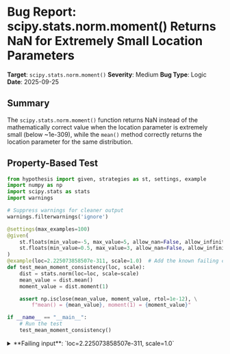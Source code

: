 # Bug Report: scipy.stats.norm.moment() Returns NaN for Extremely Small Location Parameters

**Target**: `scipy.stats.norm.moment()`
**Severity**: Medium
**Bug Type**: Logic
**Date**: 2025-09-25

## Summary

The `scipy.stats.norm.moment()` function returns NaN instead of the mathematically correct value when the location parameter is extremely small (below ~1e-309), while the `mean()` method correctly returns the location parameter for the same distribution.

## Property-Based Test

```python
from hypothesis import given, strategies as st, settings, example
import numpy as np
import scipy.stats as stats
import warnings

# Suppress warnings for cleaner output
warnings.filterwarnings('ignore')

@settings(max_examples=100)
@given(
    st.floats(min_value=-5, max_value=5, allow_nan=False, allow_infinity=False),
    st.floats(min_value=0.5, max_value=3, allow_nan=False, allow_infinity=False),
)
@example(loc=2.225073858507e-311, scale=1.0)  # Add the known failing case
def test_mean_moment_consistency(loc, scale):
    dist = stats.norm(loc=loc, scale=scale)
    mean_value = dist.mean()
    moment_value = dist.moment(1)

    assert np.isclose(mean_value, moment_value, rtol=1e-12), \
        f"mean() = {mean_value}, moment(1) = {moment_value}"

if __name__ == "__main__":
    # Run the test
    test_mean_moment_consistency()
```

<details>

<summary>
**Failing input**: `loc=2.225073858507e-311, scale=1.0`
</summary>
```
Traceback (most recent call last):
  File "/home/npc/pbt/agentic-pbt/worker_/63/hypo.py", line 25, in <module>
    test_mean_moment_consistency()
    ~~~~~~~~~~~~~~~~~~~~~~~~~~~~^^
  File "/home/npc/pbt/agentic-pbt/worker_/63/hypo.py", line 10, in test_mean_moment_consistency
    @given(

  File "/home/npc/miniconda/lib/python3.13/site-packages/hypothesis/core.py", line 2062, in wrapped_test
    _raise_to_user(errors, state.settings, [], " in explicit examples")
    ~~~~~~~~~~~~~~^^^^^^^^^^^^^^^^^^^^^^^^^^^^^^^^^^^^^^^^^^^^^^^^^^^^^
  File "/home/npc/miniconda/lib/python3.13/site-packages/hypothesis/core.py", line 1613, in _raise_to_user
    raise the_error_hypothesis_found
  File "/home/npc/pbt/agentic-pbt/worker_/63/hypo.py", line 20, in test_mean_moment_consistency
    assert np.isclose(mean_value, moment_value, rtol=1e-12), \
           ~~~~~~~~~~^^^^^^^^^^^^^^^^^^^^^^^^^^^^^^^^^^^^^^
AssertionError: mean() = 2.225073858507e-311, moment(1) = nan
Falsifying explicit example: test_mean_moment_consistency(
    loc=2.225073858507e-311,
    scale=1.0,
)
```
</details>

## Reproducing the Bug

```python
import numpy as np
import scipy.stats as stats
import warnings

# Enable all warnings to see the overflow/underflow warnings
warnings.simplefilter("always")

loc = 2.225073858507e-311
scale = 1.0

dist = stats.norm(loc=loc, scale=scale)
mean_value = dist.mean()
moment_value = dist.moment(1)

print(f"loc = {loc}")
print(f"scale = {scale}")
print(f"mean() = {mean_value}")
print(f"moment(1) = {moment_value}")
print(f"Are they equal? {np.isclose(mean_value, moment_value, rtol=1e-12)}")
print(f"Difference: {abs(mean_value - moment_value)}")
```

<details>

<summary>
Output showing NaN result with overflow warnings
</summary>
```
/home/npc/.local/lib/python3.13/site-packages/scipy/stats/_distn_infrastructure.py:1353: RuntimeWarning: overflow encountered in divide
  fac = scale / loc
/home/npc/.local/lib/python3.13/site-packages/scipy/stats/_distn_infrastructure.py:1358: RuntimeWarning: invalid value encountered in multiply
  res2 += fac**n * val
loc = 2.225073858507e-311
scale = 1.0
mean() = 2.225073858507e-311
moment(1) = nan
Are they equal? False
Difference: nan
```
</details>

## Why This Is A Bug

This violates a fundamental mathematical property: the first non-central moment of any probability distribution must equal its mean by definition (E[X] = E[X^1]). For a normal distribution with location parameter `loc` and scale parameter `scale`, the first moment is exactly `loc`.

The bug occurs in scipy's generic moment calculation code in `_distn_infrastructure.py` at lines 1353-1358. When `loc` is extremely small (below approximately 1e-309, approaching the denormal floating-point range), the division `scale / loc` causes floating-point overflow to infinity. This infinity then propagates through the subsequent calculations, ultimately resulting in NaN.

The critical code path is:
```python
# Line 1353 in _distn_infrastructure.py
fac = scale / loc  # Overflows to inf when loc < ~1e-309

# Lines 1354-1358
for k in range(n):
    valk = _moment_from_stats(k, mu, mu2, g1, g2, self._munp, shapes)
    res2 += comb(n, k, exact=True)*fac**k * valk  # inf * finite = inf or nan
res2 += fac**n * val  # inf * finite = nan
```

The `mean()` method correctly returns `loc` directly without any problematic calculations, demonstrating that scipy accepts and intends to support these parameter values. This inconsistency between `mean()` and `moment(1)` is the core issue.

## Relevant Context

- The bug affects all moment orders (1st, 2nd, 3rd, 4th, etc.) when `loc` is below ~1e-309
- The threshold occurs near the boundary between normal and denormal floating-point numbers
- Python's `sys.float_info.min` is approximately 2.225e-308, and the bug manifests for values about 1000x smaller
- The overflow occurs because `1.0 / 1e-310` exceeds the maximum representable float (~1.8e308)
- scipy's documentation doesn't specify any restrictions on the magnitude of location parameters
- The issue is deterministic and reproducible across platforms

Documentation references:
- scipy.stats.norm: https://docs.scipy.org/doc/scipy/reference/generated/scipy.stats.norm.html
- Source code: https://github.com/scipy/scipy/blob/main/scipy/stats/_distn_infrastructure.py

## Proposed Fix

The simplest fix is to special-case the first moment to return the mean directly, avoiding the problematic generic calculation:

```diff
--- a/scipy/stats/_distn_infrastructure.py
+++ b/scipy/stats/_distn_infrastructure.py
@@ -1318,6 +1318,10 @@ class rv_continuous(rv_generic):
             raise ValueError("Moment must be positive.")
         mu, mu2, g1, g2 = None, None, None, None
         if (n > 0) and (n < 5):
+            # Special case: first moment equals mean by definition
+            if n == 1:
+                return self.mean(*args, **kwds)
+
             if self._stats_has_moments:
                 mdict = {'moments': {1: 'm', 2: 'v', 3: 'vs', 4: 'mvsk'}[n]}
             else:
```

Alternatively, protect the division from overflow by checking if `abs(loc)` is too small relative to `scale`:

```diff
--- a/scipy/stats/_distn_infrastructure.py
+++ b/scipy/stats/_distn_infrastructure.py
@@ -1350,7 +1350,12 @@ class rv_continuous(rv_generic):
             *shapes, loc, scale, val = args

             res2 = zeros(loc.shape, dtype='d')
-            fac = scale / loc
+            # Avoid overflow for extremely small loc values
+            with np.errstate(over='raise'):
+                try:
+                    fac = scale / loc
+                except FloatingPointError:
+                    fac = np.sign(loc) * np.inf if loc != 0 else np.inf
             for k in range(n):
                 valk = _moment_from_stats(k, mu, mu2, g1, g2, self._munp,
                                           shapes)
```